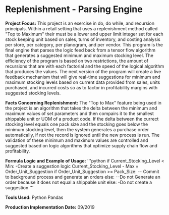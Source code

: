 # Replenishment - Parsing Engine

**Project Focus:**
This project is an exercise in do, do while, and recursion principals. Within a retail setting that uses a replenishment method called "Top to Maximum" their must be a lower and upper limit integer set for each stock keeping unit based on sales, turns of inventory, and costing analysis per store, per category, per planogram, and per vendor. This program is the final engine that parses the logic feed back from a tensor flow algorithm that generates a suggested minimum and maximum stocking level. The efficiency of the program is based on two restrictions, the amount of recursions that are with each factorial and the speed of the logical algorithm that produces the values. The next version of the program will create a live feedback mechanism that will give real-time suggestions for minimum and maximum stocking levels based on current data provided from sales, units purchased, and incurred costs so as to factor in profitability margins with suggested stocking levels.

**Facts Concerning Replenishment:**
The "Top to Max" feature being used in the project is an algorithm that takes the delta between the minimum and maximum values of set parameters and then compairs it to the smallest shippable unit or UOM of a product code. If the delta between the currect stocking level equals one pack size and the stocking goes below the minimum stocking level, then the system generates a purchase order automatically, if not the record is ignored until the new process is run. The validation of these minimum and maximum values are controlled and suggested based on logic algorithms that optimize supply chain flow and profitability.

**Formula Logic and Example of Usage:**
'''python
if Current_Stocking_Level < Min:
    -Create a suggestion logic
    Current_Stocking_Level - Max = Order_Unit_Suggestion
if Order_Unit_Suggestion >= Pack_Size:
    -- Commit to background process and generate an orders
else:
    --Do not Generate an order because it does not equal a shippable unit 
else:
    -Do not create a suggestion
 '''
 
**Tools Used:**
Python
Pandas

**Production Implementation Date:**
09/2019
